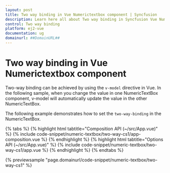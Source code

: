 ```yaml
---
layout: post
title: Two way binding in Vue Numerictextbox component | Syncfusion
description: Learn here all about Two way binding in Syncfusion Vue Numerictextbox component of Syncfusion Essential JS 2 and more.
control: Two way binding 
platform: ej2-vue
documentation: ug
domainurl: ##DomainURL##
---
```


# Two way binding in Vue Numerictextbox component

Two-way binding can be achieved by using the `v-model` directive in Vue. In the following sample, when you change the value in one NumericTextBox component, v-model will automatically update the value in the other NumericTextBox.

The following example demonstrates how to set the `two-way-binding` in the NumericTextBox.

{% tabs %}
{% highlight html tabtitle="Composition API (~/src/App.vue)" %}
{% include code-snippet/numeric-textbox/two-way-cs1/app-composition.vue %}
{% endhighlight %}
{% highlight html tabtitle="Options API (~/src/App.vue)" %}
{% include code-snippet/numeric-textbox/two-way-cs1/app.vue %}
{% endhighlight %}
{% endtabs %}
        
{% previewsample "page.domainurl/code-snippet/numeric-textbox/two-way-cs1" %}
